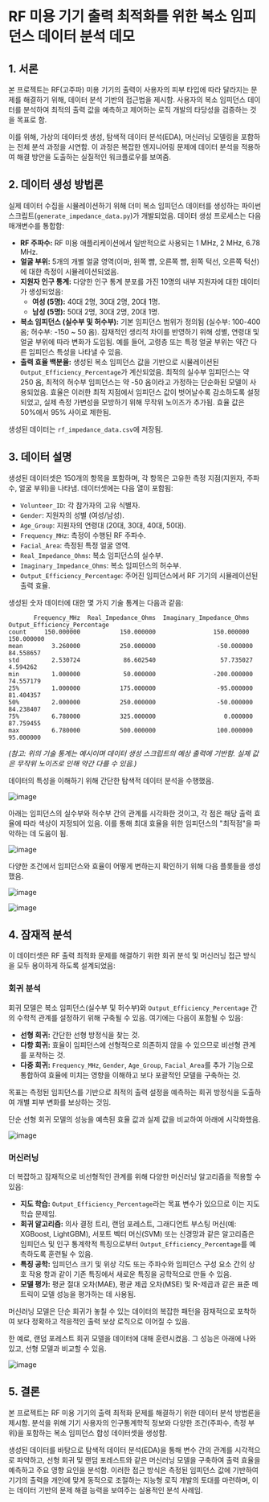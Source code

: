 # RF 미용 기기 출력 최적화를 위한 복소 임피던스 데이터 분석 데모

## 1. 서론

본 프로젝트는 RF(고주파) 미용 기기의 출력이 사용자의 피부 타입에 따라 달라지는 문제를 해결하기 위해, 데이터 분석 기반의 접근법을 제시함. 사용자의 복소 임피던스 데이터를 분석하여 최적의 출력 값을 예측하고 제어하는 로직 개발의 타당성을 검증하는 것을 목표로 함.

이를 위해, 가상의 데이터셋 생성, 탐색적 데이터 분석(EDA), 머신러닝 모델링을 포함하는 전체 분석 과정을 시연함. 이 과정은 복잡한 엔지니어링 문제에 데이터 분석을 적용하여 해결 방안을 도출하는 실질적인 워크플로우를 보여줌.

## 2. 데이터 생성 방법론

실제 데이터 수집을 시뮬레이션하기 위해 더미 복소 임피던스 데이터를 생성하는 파이썬 스크립트(`generate_impedance_data.py`)가 개발되었음. 데이터 생성 프로세스는 다음 매개변수를 통합함:

*   **RF 주파수:** RF 미용 애플리케이션에서 일반적으로 사용되는 1 MHz, 2 MHz, 6.78 MHz.
*   **얼굴 부위:** 5개의 개별 얼굴 영역(이마, 왼쪽 뺨, 오른쪽 뺨, 왼쪽 턱선, 오른쪽 턱선)에 대한 측정이 시뮬레이션되었음.
*   **지원자 인구 통계:** 다양한 인구 통계 분포를 가진 10명의 내부 지원자에 대한 데이터가 생성되었음:
    *   **여성 (5명):** 40대 2명, 30대 2명, 20대 1명.
    *   **남성 (5명):** 50대 2명, 30대 2명, 20대 1명.
*   **복소 임피던스 (실수부 및 허수부):** 기본 임피던스 범위가 정의됨 (실수부: 100-400 옴; 허수부: -150 ~ 50 옴). 잠재적인 생리적 차이를 반영하기 위해 성별, 연령대 및 얼굴 부위에 따라 변화가 도입됨. 예를 들어, 고령층 또는 특정 얼굴 부위는 약간 다른 임피던스 특성을 나타낼 수 있음.
*   **출력 효율 백분율:** 생성된 복소 임피던스 값을 기반으로 시뮬레이션된 `Output_Efficiency_Percentage`가 계산되었음. 최적의 실수부 임피던스는 약 250 옴, 최적의 허수부 임피던스는 약 -50 옴이라고 가정하는 단순화된 모델이 사용되었음. 효율은 이러한 최적 지점에서 임피던스 값이 벗어날수록 감소하도록 설정되었고, 실제 측정 가변성을 모방하기 위해 무작위 노이즈가 추가됨. 효율 값은 50%에서 95% 사이로 제한됨.

생성된 데이터는 `rf_impedance_data.csv`에 저장됨.

## 3. 데이터 설명

생성된 데이터셋은 150개의 항목을 포함하며, 각 항목은 고유한 측정 지점(지원자, 주파수, 얼굴 부위)을 나타냄. 데이터셋에는 다음 열이 포함됨:

*   `Volunteer_ID`: 각 참가자의 고유 식별자.
*   `Gender`: 지원자의 성별 (여성/남성).
*   `Age_Group`: 지원자의 연령대 (20대, 30대, 40대, 50대).
*   `Frequency_MHz`: 측정이 수행된 RF 주파수.
*   `Facial_Area`: 측정된 특정 얼굴 영역.
*   `Real_Impedance_Ohms`: 복소 임피던스의 실수부.
*   `Imaginary_Impedance_Ohms`: 복소 임피던스의 허수부.
*   `Output_Efficiency_Percentage`: 주어진 임피던스에서 RF 기기의 시뮬레이션된 출력 효율.

생성된 숫자 데이터에 대한 몇 가지 기술 통계는 다음과 같음:

```
       Frequency_MHz  Real_Impedance_Ohms  Imaginary_Impedance_Ohms  Output_Efficiency_Percentage
count     150.000000           150.000000                150.000000                    150.000000
mean        3.260000           250.000000                 -50.000000                     84.558657
std         2.530724            86.602540                  57.735027                      4.594262
min         1.000000            50.000000                -200.000000                     74.557179
25%         1.000000           175.000000                 -95.000000                     81.404357
50%         2.000000           250.000000                 -50.000000                     84.238407
75%         6.780000           325.000000                   0.000000                     87.759455
max         6.780000           500.000000                 100.000000                     95.000000
```

*(참고: 위의 기술 통계는 예시이며 데이터 생성 스크립트의 예상 출력에 기반함. 실제 값은 무작위 노이즈로 인해 약간 다를 수 있음.)*

데이터의 특성을 이해하기 위해 간단한 탐색적 데이터 분석을 수행했음.

<!-- 시각화: 주요 변수 분포 (실수부, 허수부, 효율) -->
![image](img/01_impedance_distribution.png)

아래는 임피던스의 실수부와 허수부 간의 관계를 시각화한 것이고, 각 점은 해당 출력 효율에 따라 색상이 지정되어 있음. 이를 통해 최대 효율을 위한 임피던스의 "최적점"을 파악하는 데 도움이 됨.

<!-- 시각화: 임피던스 산점도 (실수부 vs 허수부, 효율별 색상) -->
![image](img/02_impedance_scatter_plot.png)

다양한 조건에서 임피던스와 효율이 어떻게 변하는지 확인하기 위해 다음 플롯들을 생성했음.

<!-- 시각화: 주파수별 임피던스 및 효율 변화 -->
![image](img/03_frequency_impedance_efficiency.png)

<!-- 시각화: 인구통계학적 특성별 효율 변화 (성별, 연령, 부위) -->
![image](img/04_demographic_efficiency.png)

## 4. 잠재적 분석

이 데이터셋은 RF 출력 최적화 문제를 해결하기 위한 회귀 분석 및 머신러닝 접근 방식을 모두 용이하게 하도록 설계되었음:

### 회귀 분석

회귀 모델은 복소 임피던스(실수부 및 허수부)와 `Output_Efficiency_Percentage` 간의 수학적 관계를 설정하기 위해 구축될 수 있음. 여기에는 다음이 포함될 수 있음:

*   **선형 회귀:** 간단한 선형 방정식을 찾는 것.
*   **다항 회귀:** 효율이 임피던스에 선형적으로 의존하지 않을 수 있으므로 비선형 관계를 포착하는 것.
*   **다중 회귀:** `Frequency_MHz`, `Gender`, `Age_Group`, `Facial_Area`를 추가 기능으로 통합하여 효율에 미치는 영향을 이해하고 보다 포괄적인 모델을 구축하는 것.

목표는 측정된 임피던스를 기반으로 최적의 출력 설정을 예측하는 회귀 방정식을 도출하여 개별 피부 변화를 보상하는 것임.

단순 선형 회귀 모델의 성능을 예측된 효율 값과 실제 값을 비교하여 아래에 시각화했음.

<!-- 시각화: 선형 회귀 - 실제값 vs 예측값 -->
![image](img/05_actual_vs_predicted_efficiency.png)

### 머신러닝

더 복잡하고 잠재적으로 비선형적인 관계를 위해 다양한 머신러닝 알고리즘을 적용할 수 있음:

*   **지도 학습:** `Output_Efficiency_Percentage`라는 목표 변수가 있으므로 이는 지도 학습 문제임.
*   **회귀 알고리즘:** 의사 결정 트리, 랜덤 포레스트, 그래디언트 부스팅 머신(예: XGBoost, LightGBM), 서포트 벡터 머신(SVM) 또는 신경망과 같은 알고리즘은 임피던스 및 인구 통계학적 특징으로부터 `Output_Efficiency_Percentage`를 예측하도록 훈련될 수 있음.
*   **특징 공학:** 임피던스 크기 및 위상 각도 또는 주파수와 임피던스 구성 요소 간의 상호 작용 항과 같이 기존 특징에서 새로운 특징을 공학적으로 만들 수 있음.
*   **모델 평가:** 평균 절대 오차(MAE), 평균 제곱 오차(MSE) 및 R-제곱과 같은 표준 메트릭이 모델 성능을 평가하는 데 사용됨.

머신러닝 모델은 단순 회귀가 놓칠 수 있는 데이터의 복잡한 패턴을 잠재적으로 포착하여 보다 정확하고 적응적인 출력 보상 로직으로 이어질 수 있음.

한 예로, 랜덤 포레스트 회귀 모델을 데이터에 대해 훈련시켰음. 그 성능은 아래에 나와 있고, 선형 모델과 비교할 수 있음.

<!-- 시각화: 랜덤 포레스트 - 실제값 vs 예측값 -->
![image](img/06_random_forest_actual_vs_predicted.png)

## 5. 결론

본 프로젝트는 RF 미용 기기의 출력 최적화 문제를 해결하기 위한 데이터 분석 방법론을 제시함. 분석을 위해 기기 사용자의 인구통계학적 정보와 다양한 조건(주파수, 측정 부위)을 포함하는 복소 임피던스 합성 데이터셋을 생성함.

생성된 데이터를 바탕으로 탐색적 데이터 분석(EDA)을 통해 변수 간의 관계를 시각적으로 파악하고, 선형 회귀 및 랜덤 포레스트와 같은 머신러닝 모델을 구축하여 출력 효율을 예측하고 주요 영향 요인을 분석함. 이러한 접근 방식은 측정된 임피던스 값에 기반하여 기기의 출력을 개인에 맞게 동적으로 조절하는 지능형 로직 개발의 토대를 마련하며, 이는 데이터 기반의 문제 해결 능력을 보여주는 실용적인 분석 사례임.